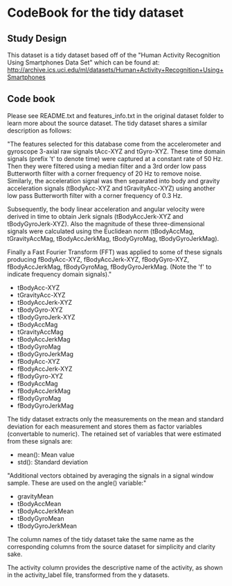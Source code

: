 CodeBook for the tidy dataset
=============================

Study Design
------------
This dataset is a tidy dataset based off of the "Human Activity Recognition Using Smartphones Data Set" which can be found at: http://archive.ics.uci.edu/ml/datasets/Human+Activity+Recognition+Using+Smartphones

Code book
---------
Please see README.txt and features_info.txt in the original dataset folder to learn more about the source dataset. The tidy dataset shares a similar description as follows:

"The features selected for this database come from the accelerometer and gyroscope 3-axial raw signals tAcc-XYZ and tGyro-XYZ. These time domain signals (prefix 't' to denote time) were captured at a constant rate of 50 Hz. Then they were filtered using a median filter and a 3rd order low pass Butterworth filter with a corner frequency of 20 Hz to remove noise. Similarly, the acceleration signal was then separated into body and gravity acceleration signals (tBodyAcc-XYZ and tGravityAcc-XYZ) using another low pass Butterworth filter with a corner frequency of 0.3 Hz. 

Subsequently, the body linear acceleration and angular velocity were derived in time to obtain Jerk signals (tBodyAccJerk-XYZ and tBodyGyroJerk-XYZ). Also the magnitude of these three-dimensional signals were calculated using the Euclidean norm (tBodyAccMag, tGravityAccMag, tBodyAccJerkMag, tBodyGyroMag, tBodyGyroJerkMag). 

Finally a Fast Fourier Transform (FFT) was applied to some of these signals producing fBodyAcc-XYZ, fBodyAccJerk-XYZ, fBodyGyro-XYZ, fBodyAccJerkMag, fBodyGyroMag, fBodyGyroJerkMag. (Note the 'f' to indicate frequency domain signals)."


* tBodyAcc-XYZ
* tGravityAcc-XYZ
* tBodyAccJerk-XYZ
* tBodyGyro-XYZ
* tBodyGyroJerk-XYZ
* tBodyAccMag
* tGravityAccMag
* tBodyAccJerkMag
* tBodyGyroMag
* tBodyGyroJerkMag
* fBodyAcc-XYZ
* fBodyAccJerk-XYZ
* fBodyGyro-XYZ
* fBodyAccMag
* fBodyAccJerkMag
* fBodyGyroMag
* fBodyGyroJerkMag

The tidy dataset extracts only the measurements on the mean and standard deviation for each measurement and stores them as factor variables (convertable to numeric). The retained set of variables that were estimated from these signals are: 

* mean(): Mean value
* std(): Standard deviation

"Additional vectors obtained by averaging the signals in a signal window sample. These are used on the angle() variable:"

* gravityMean
* tBodyAccMean
* tBodyAccJerkMean
* tBodyGyroMean
* tBodyGyroJerkMean


The column names of the tidy dataset take the same name as the corresponding columns from the source dataset for simplicity and clarity sake.

The activity column provides the descriptive name of the activity, as shown in the activity_label file, transformed from the y datasets.
